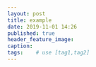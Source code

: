 ```yaml
---
layout: post
title: example
date: 2019-11-01 14:26
published: true
header_feature_image:
caption:
tags:    # use [tag1,tag2]
---
```

